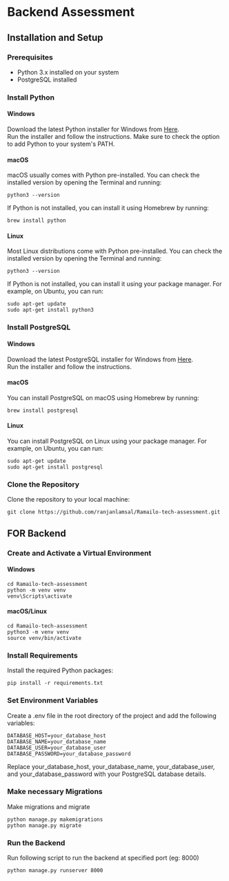 # Backend Assessment

## Installation and Setup
### Prerequisites
* Python 3.x installed on your system
* PostgreSQL installed

### Install Python
#### Windows
Download the latest Python installer for Windows from [Here](https://python.org).   
Run the installer and follow the instructions. Make sure to check the option to add Python to your system's PATH.

#### macOS
macOS usually comes with Python pre-installed. You can check the installed version by opening the Terminal and running:

```
python3 --version
```

If Python is not installed, you can install it using Homebrew by running:
```
brew install python
```

#### Linux
Most Linux distributions come with Python pre-installed. You can check the installed version by opening the Terminal and running:
```
python3 --version
```
If Python is not installed, you can install it using your package manager. For example, on Ubuntu, you can run:
```
sudo apt-get update
sudo apt-get install python3
```

### Install PostgreSQL
#### Windows
Download the latest PostgreSQL installer for Windows from [Here](https://postgresql.org).   
Run the installer and follow the instructions.

#### macOS
You can install PostgreSQL on macOS using Homebrew by running:
```
brew install postgresql
```

#### Linux
You can install PostgreSQL on Linux using your package manager. For example, on Ubuntu, you can run:
```
sudo apt-get update
sudo apt-get install postgresql
```

### Clone the Repository
Clone the repository to your local machine:
```
git clone https://github.com/ranjanlamsal/Ramailo-tech-assessment.git
```

## FOR Backend
### Create and Activate a Virtual Environment
#### Windows
```
cd Ramailo-tech-assessment
python -m venv venv
venv\Scripts\activate
```

#### macOS/Linux
```
cd Ramailo-tech-assessment
python3 -m venv venv
source venv/bin/activate
```

### Install Requirements
Install the required Python packages:
```
pip install -r requirements.txt
```

### Set Environment Variables

Create a .env file in the root directory of the project and add the following variables:
```
DATABASE_HOST=your_database_host
DATABASE_NAME=your_database_name
DATABASE_USER=your_database_user
DATABASE_PASSWORD=your_database_password
```

Replace your_database_host, your_database_name, your_database_user, and your_database_password with your PostgreSQL database details.

### Make necessary Migrations
Make migrations and migrate
```
python manage.py makemigrations
python manage.py migrate
```


### Run the Backend
Run following script to run the backend at specified port (eg: 8000)
```
python manage.py runserver 8000
```
